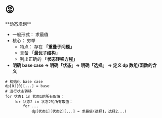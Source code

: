 # 😡

<KnowledgeTree direction="H" type="mindmap" :collapsedLevel='2'/>

<MarkdownCard>
**动态规划**  

- 一般形式： 求最值
- 核心： 穷举
  - 特点： 存在 **「重叠子问题」**
  - 具备  **「最优子结构」**
  - 列出正确的  **「状态转移方程」**
- **明确 base case -> 明确「状态」-> 明确「选择」 -> 定义 dp 数组/函数的含义**

```
# 初始化 base case
dp[0][0][...] = base
# 进行状态转移
for 状态1 in 状态1的所有取值：
    for 状态2 in 状态2的所有取值：
        for ...
            dp[状态1][状态2][...] = 求最值(选择1，选择2...)
```
</MarkdownCard>

<vTalk />